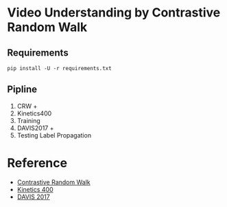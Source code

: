 # Video Understanding by Contrastive Random Walk

## Requirements
```
pip install -U -r requirements.txt
```

## Pipline
1. CRW +
2. Kinetics400
3. Training
4. DAVIS2017 +
5. Testing Label Propagation

# Reference
- [Contrastive Random Walk](https://arxiv.org/abs/2006.14613)
- [Kinetics 400](https://arxiv.org/abs/1705.06950)
- [DAVIS 2017](https://arxiv.org/abs/1704.00675)
